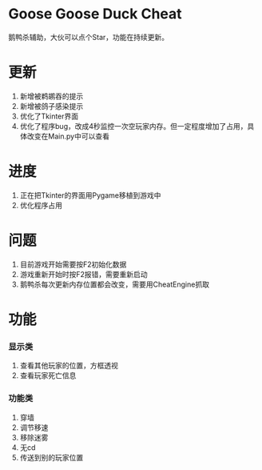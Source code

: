 # Goose Goose Duck Cheat

鹅鸭杀辅助，大伙可以点个Star，功能在持续更新。

# 更新

1. 新增被鹈鹕吞的提示
2. 新增被鸽子感染提示
3. 优化了Tkinter界面
4. 优化了程序bug，改成4秒监控一次空玩家内存。但一定程度增加了占用，具体改变在Main.py中可以查看

# 进度

1. 正在把Tkinter的界面用Pygame移植到游戏中
2. 优化程序占用

# 问题

1. 目前游戏开始需要按F2初始化数据
2. 游戏重新开始时按F2报错，需要重新启动
3. 鹅鸭杀每次更新内存位置都会改变，需要用CheatEngine抓取

# 功能

### 显示类

1. 查看其他玩家的位置，方框透视
2. 查看玩家死亡信息

### 功能类

1. 穿墙
2. 调节移速
3. 移除迷雾
4. 无cd
5. 传送到别的玩家位置

